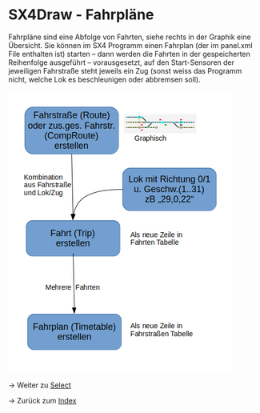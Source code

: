 # SX4Draw - Fahrpläne

Fahrpläne sind eine Abfolge von Fahrten, siehe rechts in der Graphik eine Übersicht.
Sie können im SX4 Programm einen Fahrplan (der im panel.xml File enthalten ist) starten – dann werden die Fahrten in der gespeicherten  Reihenfolge ausgeführt – vorausgesetzt, auf den Start-Sensoren der jeweiligen Fahrstraße steht jeweils ein Zug (sonst weiss das Programm nicht, welche Lok es beschleunigen oder abbremsen soll).

![](img22.png)



-> Weiter zu [Select](12-Select.md)

-> Zurück zum [Index](index.md)